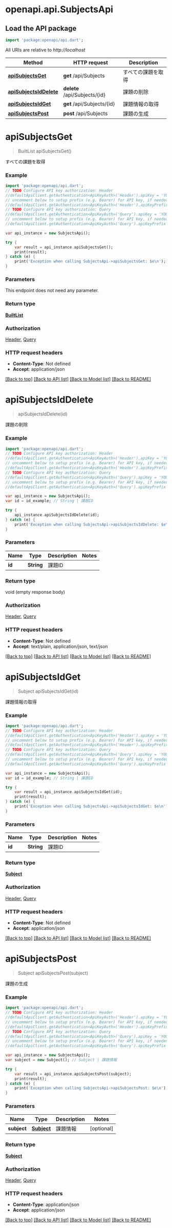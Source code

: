 # openapi.api.SubjectsApi

## Load the API package
```dart
import 'package:openapi/api.dart';
```

All URIs are relative to *http://localhost*

Method | HTTP request | Description
------------- | ------------- | -------------
[**apiSubjectsGet**](SubjectsApi.md#apisubjectsget) | **get** /api/Subjects | すべての課題を取得
[**apiSubjectsIdDelete**](SubjectsApi.md#apisubjectsiddelete) | **delete** /api/Subjects/{id} | 課題の削除
[**apiSubjectsIdGet**](SubjectsApi.md#apisubjectsidget) | **get** /api/Subjects/{id} | 課題情報の取得
[**apiSubjectsPost**](SubjectsApi.md#apisubjectspost) | **post** /api/Subjects | 課題の生成


# **apiSubjectsGet**
> BuiltList<Subject> apiSubjectsGet()

すべての課題を取得

### Example 
```dart
import 'package:openapi/api.dart';
// TODO Configure API key authorization: Header
//defaultApiClient.getAuthentication<ApiKeyAuth>('Header').apiKey = 'YOUR_API_KEY';
// uncomment below to setup prefix (e.g. Bearer) for API key, if needed
//defaultApiClient.getAuthentication<ApiKeyAuth>('Header').apiKeyPrefix = 'Bearer';
// TODO Configure API key authorization: Query
//defaultApiClient.getAuthentication<ApiKeyAuth>('Query').apiKey = 'YOUR_API_KEY';
// uncomment below to setup prefix (e.g. Bearer) for API key, if needed
//defaultApiClient.getAuthentication<ApiKeyAuth>('Query').apiKeyPrefix = 'Bearer';

var api_instance = new SubjectsApi();

try { 
    var result = api_instance.apiSubjectsGet();
    print(result);
} catch (e) {
    print('Exception when calling SubjectsApi->apiSubjectsGet: $e\n');
}
```

### Parameters
This endpoint does not need any parameter.

### Return type

[**BuiltList<Subject>**](Subject.md)

### Authorization

[Header](../README.md#Header), [Query](../README.md#Query)

### HTTP request headers

 - **Content-Type**: Not defined
 - **Accept**: application/json

[[Back to top]](#) [[Back to API list]](../README.md#documentation-for-api-endpoints) [[Back to Model list]](../README.md#documentation-for-models) [[Back to README]](../README.md)

# **apiSubjectsIdDelete**
> apiSubjectsIdDelete(id)

課題の削除

### Example 
```dart
import 'package:openapi/api.dart';
// TODO Configure API key authorization: Header
//defaultApiClient.getAuthentication<ApiKeyAuth>('Header').apiKey = 'YOUR_API_KEY';
// uncomment below to setup prefix (e.g. Bearer) for API key, if needed
//defaultApiClient.getAuthentication<ApiKeyAuth>('Header').apiKeyPrefix = 'Bearer';
// TODO Configure API key authorization: Query
//defaultApiClient.getAuthentication<ApiKeyAuth>('Query').apiKey = 'YOUR_API_KEY';
// uncomment below to setup prefix (e.g. Bearer) for API key, if needed
//defaultApiClient.getAuthentication<ApiKeyAuth>('Query').apiKeyPrefix = 'Bearer';

var api_instance = new SubjectsApi();
var id = id_example; // String | 課題ID

try { 
    api_instance.apiSubjectsIdDelete(id);
} catch (e) {
    print('Exception when calling SubjectsApi->apiSubjectsIdDelete: $e\n');
}
```

### Parameters

Name | Type | Description  | Notes
------------- | ------------- | ------------- | -------------
 **id** | **String**| 課題ID | 

### Return type

void (empty response body)

### Authorization

[Header](../README.md#Header), [Query](../README.md#Query)

### HTTP request headers

 - **Content-Type**: Not defined
 - **Accept**: text/plain, application/json, text/json

[[Back to top]](#) [[Back to API list]](../README.md#documentation-for-api-endpoints) [[Back to Model list]](../README.md#documentation-for-models) [[Back to README]](../README.md)

# **apiSubjectsIdGet**
> Subject apiSubjectsIdGet(id)

課題情報の取得

### Example 
```dart
import 'package:openapi/api.dart';
// TODO Configure API key authorization: Header
//defaultApiClient.getAuthentication<ApiKeyAuth>('Header').apiKey = 'YOUR_API_KEY';
// uncomment below to setup prefix (e.g. Bearer) for API key, if needed
//defaultApiClient.getAuthentication<ApiKeyAuth>('Header').apiKeyPrefix = 'Bearer';
// TODO Configure API key authorization: Query
//defaultApiClient.getAuthentication<ApiKeyAuth>('Query').apiKey = 'YOUR_API_KEY';
// uncomment below to setup prefix (e.g. Bearer) for API key, if needed
//defaultApiClient.getAuthentication<ApiKeyAuth>('Query').apiKeyPrefix = 'Bearer';

var api_instance = new SubjectsApi();
var id = id_example; // String | 課題ID

try { 
    var result = api_instance.apiSubjectsIdGet(id);
    print(result);
} catch (e) {
    print('Exception when calling SubjectsApi->apiSubjectsIdGet: $e\n');
}
```

### Parameters

Name | Type | Description  | Notes
------------- | ------------- | ------------- | -------------
 **id** | **String**| 課題ID | 

### Return type

[**Subject**](Subject.md)

### Authorization

[Header](../README.md#Header), [Query](../README.md#Query)

### HTTP request headers

 - **Content-Type**: Not defined
 - **Accept**: application/json

[[Back to top]](#) [[Back to API list]](../README.md#documentation-for-api-endpoints) [[Back to Model list]](../README.md#documentation-for-models) [[Back to README]](../README.md)

# **apiSubjectsPost**
> Subject apiSubjectsPost(subject)

課題の生成

### Example 
```dart
import 'package:openapi/api.dart';
// TODO Configure API key authorization: Header
//defaultApiClient.getAuthentication<ApiKeyAuth>('Header').apiKey = 'YOUR_API_KEY';
// uncomment below to setup prefix (e.g. Bearer) for API key, if needed
//defaultApiClient.getAuthentication<ApiKeyAuth>('Header').apiKeyPrefix = 'Bearer';
// TODO Configure API key authorization: Query
//defaultApiClient.getAuthentication<ApiKeyAuth>('Query').apiKey = 'YOUR_API_KEY';
// uncomment below to setup prefix (e.g. Bearer) for API key, if needed
//defaultApiClient.getAuthentication<ApiKeyAuth>('Query').apiKeyPrefix = 'Bearer';

var api_instance = new SubjectsApi();
var subject = new Subject(); // Subject | 課題情報

try { 
    var result = api_instance.apiSubjectsPost(subject);
    print(result);
} catch (e) {
    print('Exception when calling SubjectsApi->apiSubjectsPost: $e\n');
}
```

### Parameters

Name | Type | Description  | Notes
------------- | ------------- | ------------- | -------------
 **subject** | [**Subject**](Subject.md)| 課題情報 | [optional] 

### Return type

[**Subject**](Subject.md)

### Authorization

[Header](../README.md#Header), [Query](../README.md#Query)

### HTTP request headers

 - **Content-Type**: application/json
 - **Accept**: application/json

[[Back to top]](#) [[Back to API list]](../README.md#documentation-for-api-endpoints) [[Back to Model list]](../README.md#documentation-for-models) [[Back to README]](../README.md)

